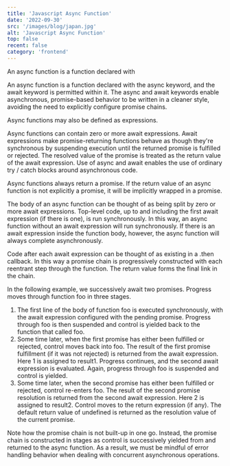 ```yaml
---
title: 'Javascript Async Function'
date: '2022-09-30'
src: '/images/blog/japan.jpg'
alt: 'Javascript Async Function'
top: false
recent: false
category: 'frontend'
---
```

An async function is a function declared with
<!-- end -->
An async function is a function declared with the async keyword, and the await keyword is permitted within it. The async and await keywords enable asynchronous, promise-based behavior to be written in a cleaner style, avoiding the need to explicitly configure promise chains.

Async functions may also be defined as expressions.

Async functions can contain zero or more await expressions. Await expressions make promise-returning functions behave as though they're synchronous by suspending execution until the returned promise is fulfilled or rejected. The resolved value of the promise is treated as the return value of the await expression. Use of async and await enables the use of ordinary try / catch blocks around asynchronous code.

Async functions always return a promise. If the return value of an async function is not explicitly a promise, it will be implicitly wrapped in a promise.

The body of an async function can be thought of as being split by zero or more await expressions. Top-level code, up to and including the first await expression (if there is one), is run synchronously. In this way, an async function without an await expression will run synchronously. If there is an await expression inside the function body, however, the async function will always complete asynchronously.

Code after each await expression can be thought of as existing in a .then callback. In this way a promise chain is progressively constructed with each reentrant step through the function. The return value forms the final link in the chain.

In the following example, we successively await two promises. Progress moves through function foo in three stages.

1. The first line of the body of function foo is executed synchronously, with the await expression configured with the pending promise. Progress through foo is then suspended and control is yielded back to the function that called foo.
2. Some time later, when the first promise has either been fulfilled or rejected, control moves back into foo. The result of the first promise fulfillment (if it was not rejected) is returned from the await expression. Here 1 is assigned to result1. Progress continues, and the second await expression is evaluated. Again, progress through foo is suspended and control is yielded.
3. Some time later, when the second promise has either been fulfilled or rejected, control re-enters foo. The result of the second promise resolution is returned from the second await expression. Here 2 is assigned to result2. Control moves to the return expression (if any). The default return value of undefined is returned as the resolution value of the current promise.

Note how the promise chain is not built-up in one go. Instead, the promise chain is constructed in stages as control is successively yielded from and returned to the async function. As a result, we must be mindful of error handling behavior when dealing with concurrent asynchronous operations.